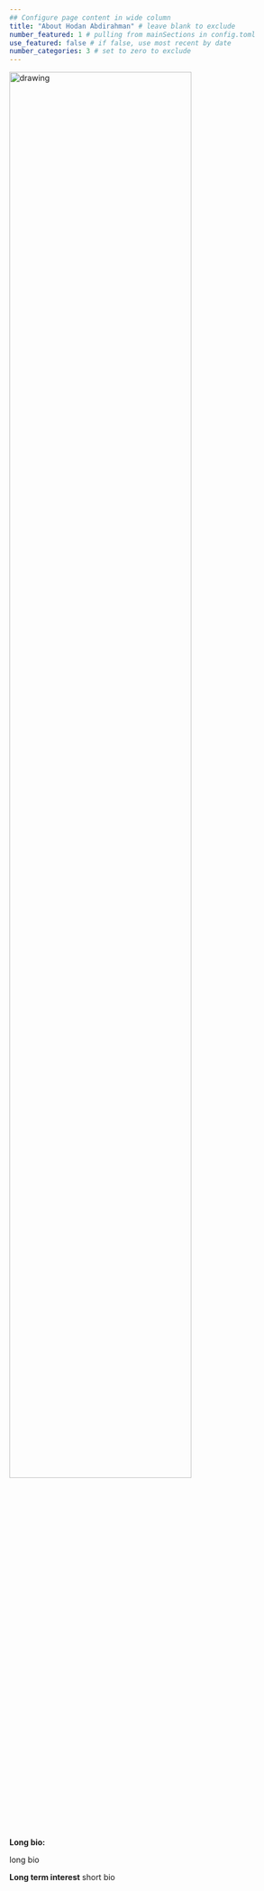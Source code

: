 ```yaml
---
## Configure page content in wide column
title: "About Hodan Abdirahman" # leave blank to exclude
number_featured: 1 # pulling from mainSections in config.toml
use_featured: false # if false, use most recent by date
number_categories: 3 # set to zero to exclude
---
```


<style>
img.two {
  height: 80%;
  width: 80%;
}
</style>
</head>
<body>


<img class="two" src="/img/frontpage.jpg" alt="drawing"/>

**Long bio:**

long bio

**Long term interest**
short bio

